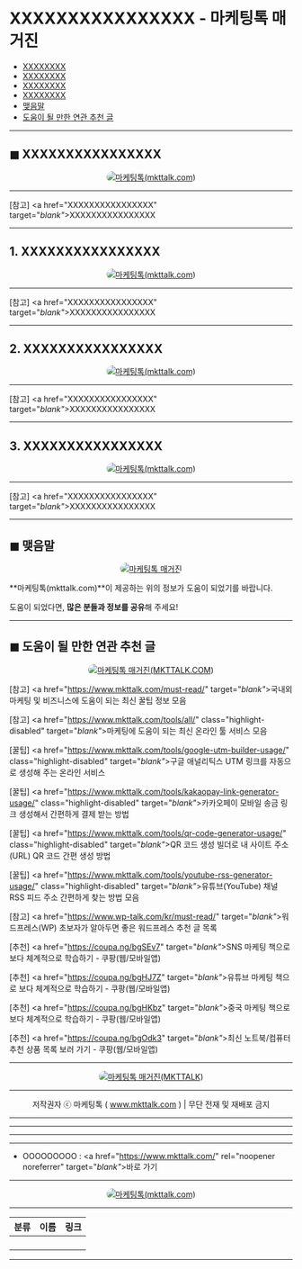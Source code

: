# XXXXXXXXXXXXXXXX - 마케팅톡 매거진

<!-- ---
title: "XXXXXXXXXXXXXXXX - 마케팅톡 매거진"
description: XXXXXXXXXXXXXXXX
cover_img: https://hellotblog.files.wordpress.com/2019/09/mkttalk-image-cover-00-800x400.jpg
feature_img: https://hellotblog.files.wordpress.com/2019/09/mkttalk-cover-image-800.jpg
categories: 꿀팁
tags: 꿀팁
--- -->

- [XXXXXXXX](#index-00)
- [XXXXXXXX](#index-01)
- [XXXXXXXX](#index-02)
- [XXXXXXXX](#index-03)
- [맺음말](#index-epilogue)
- [도움이 될 만한 연관 추천 글](#recommendation)

***

<!-- <a name="index-00"></a> -->

## ◼︎ XXXXXXXXXXXXXXXX

<center><a href="https://www.mkttalk.com/kakao/" target="_blank"_><img src="https://hellotblog.files.wordpress.com/2019/09/mkttalk-logo-00-120x120.png" style="max-width:100%; border-radius:1rem;" alt="마케팅톡(mkttalk.com)"></a></center>

***

[참고] <a href="XXXXXXXXXXXXXXXX" target="_blank"_>XXXXXXXXXXXXXXXX</a>

***

<!-- <a name="index-01"></a> -->

## 1. XXXXXXXXXXXXXXXX

<center><a href="https://www.mkttalk.com/kakao/" target="_blank"_><img src="https://hellotblog.files.wordpress.com/2019/09/mkttalk-logo-00-120x120.png" style="max-width:100%; border-radius:1rem;" alt="마케팅톡(mkttalk.com)"></a></center>



***

[참고] <a href="XXXXXXXXXXXXXXXX" target="_blank"_>XXXXXXXXXXXXXXXX</a>

***

<!-- <a name="index-02"></a> -->

## 2. XXXXXXXXXXXXXXXX

<center><a href="https://www.mkttalk.com/kakao/" target="_blank"_><img src="https://hellotblog.files.wordpress.com/2019/09/mkttalk-logo-00-120x120.png" style="max-width:100%; border-radius:1rem;" alt="마케팅톡(mkttalk.com)"></a></center>



***

[참고] <a href="XXXXXXXXXXXXXXXX" target="_blank"_>XXXXXXXXXXXXXXXX</a>

***

<!-- <a name="index-03"></a> -->

## 3. XXXXXXXXXXXXXXXX

<center><a href="https://www.mkttalk.com/kakao/" target="_blank"_><img src="https://hellotblog.files.wordpress.com/2019/09/mkttalk-logo-00-120x120.png" style="max-width:100%; border-radius:1rem;" alt="마케팅톡(mkttalk.com)"></a></center>



***

[참고] <a href="XXXXXXXXXXXXXXXX" target="_blank"_>XXXXXXXXXXXXXXXX</a>

***

<!-- <a name="index-epilogue"></a> -->

## ◼︎ 맺음말

<center><a href="https://www.mkttalk.com/kakao/" rel="noopener noreferrer" target="_blank"_><img src="https://hellotblog.files.wordpress.com/2019/09/mkttalk-image-cover-01-800x470.jpg" style="max-width:100%; border-radius:1rem;" alt="마케팅톡 매거진"></a></center>

**마케팅톡(mkttalk.com)**이 제공하는 위의 정보가 도움이 되었기를 바랍니다.

도움이 되었다면, **많은 분들과 정보를 공유**해 주세요!

***

<!-- <a name="recommendation"></a> -->

## ◼︎ 도움이 될 만한 연관 추천 글

<center><a href="https://www.mkttalk.com/kakao/" rel="noopener noreferrer" target="_blank"_><img src="https://hellotblog.files.wordpress.com/2019/04/ttmkt-logo-girl-round-02-120x120.png" style="max-width:100%; border-radius:1rem;" alt="마케팅톡 매거진(MKTTALK.COM)"></a></center>

[참고] <a href="https://www.mkttalk.com/must-read/" target="_blank"_>국내외 마케팅 및 비즈니스에 도움이 되는 최신 꿀팁 정보 모음</a>

[참고] <a href="https://www.mkttalk.com/tools/all/" class="highlight-disabled" target="_blank"_>마케팅에 도움이 되는 최신 온라인 툴 서비스 모음</a>

[꿀팁] <a href="https://www.mkttalk.com/tools/google-utm-builder-usage/" class="highlight-disabled" target="_blank"_>구글 애널리틱스 UTM 링크를 자동으로 생성해 주는 온라인 서비스</a>

[꿀팁] <a href="https://www.mkttalk.com/tools/kakaopay-link-generator-usage/" class="highlight-disabled" target="_blank"_>카카오페이 모바일 송금 링크 생성해서 간편하게 결제 받는 방법</a>

[꿀팁] <a href="https://www.mkttalk.com/tools/qr-code-generator-usage/" class="highlight-disabled" target="_blank"_>QR 코드 생성 빌더로 내 사이트 주소(URL) QR 코드 간편 생성 방법</a>

[꿀팁] <a href="https://www.mkttalk.com/tools/youtube-rss-generator-usage/" class="highlight-disabled" target="_blank"_>유튜브(YouTube) 채널 RSS 피드 주소 간편하게 찾는 방법 모음</a>

[참고] <a href="https://www.wp-talk.com/kr/must-read/" target="_blank"_>워드프레스(WP) 초보자가 알아두면 좋은 워드프레스 추천 글 목록</a>

[추천] <a href="https://coupa.ng/bgSEv7" target="_blank"_>SNS 마케팅 책으로 보다 체계적으로 학습하기 - 쿠팡(웹/모바일앱)</a>

[추천] <a href="https://coupa.ng/bgHJ7Z" target="_blank"_>유튜브 마케팅 책으로 보다 체계적으로 학습하기 - 쿠팡(웹/모바일앱)</a>

[추천] <a href="https://coupa.ng/bgHKbz" target="_blank"_>중국 마케팅 책으로 보다 체계적으로 학습하기 - 쿠팡(웹/모바일앱)</a>

[추천] <a href="https://coupa.ng/bgOdk3" target="_blank"_>최신 노트북/컴퓨터 추천 상품 목록 보러 가기 - 쿠팡(웹/모바일앱)</a>

***

<center><a href="https://www.mkttalk.com/kakao/" target="_blank"_><img src="https://hellotblog.files.wordpress.com/2019/09/mkttalk-logo-00-120x120.png" style="max-width:100%; border-radius:1rem;" alt="마케팅톡 매거진(MKTTALK)"></a></center>

***

<center>저작권자 ⓒ 마케팅톡 ( <a href="https://www.mkttalk.com/kakao/" target="_blank"_>www.mkttalk.com</a> ) | 무단 전재 및 재배포 금지</center>

***
***
***
***
- OOOOOOOOO : <a href="https://www.mkttalk.com/" rel="noopener noreferrer" target="_blank"_>바로 가기</a>

***
<center><a href="https://www.mkttalk.com/kakao/" target="_blank"_><img src="https://hellotblog.files.wordpress.com/2019/09/mkttalk-logo-00-120x120.png" style="max-width:100%; border-radius:1rem;" alt="마케팅톡(mkttalk.com)"></a></center>

***
|분류|이름|링크|
|:-:|:-:|:-:|
||||
||||
||||
||||

***
